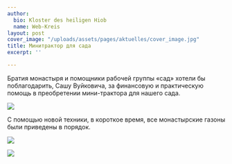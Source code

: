 ```yaml
---
author:
  bio: Kloster des heiligen Hiob
  name: Web-Kreis
layout: post
cover_image: "/uploads/assets/pages/aktuelles/cover_image.jpg"
title: Минитрактор для сада
excerpt: ''

---
```

Братия монастыря и помощники рабочей группы «сад» хотели бы поблагодарить, Сашу Вуйковича, за финансовую и практическую помощь в преобретении мини-трактора для нашего сада.

![](https://res.cloudinary.com/hiobmon/image/upload/v1597749606/media/2020/e08daf4c-9e79-495f-9189-55e90c970585_lcin8r.jpg)

С помощью новой техники, в короткое время, все монастырские газоны были приведены в порядок.

![](https://res.cloudinary.com/hiobmon/image/upload/v1597749778/media/2020/IMG_2369_xkux1w.jpg)

![](https://res.cloudinary.com/hiobmon/image/upload/v1597749537/media/2020/IMG_2225_duwhh5.jpg)